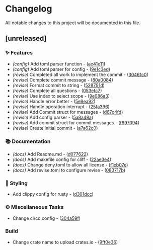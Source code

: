 # Changelog

All notable changes to this project will be documented in this file.

## [unreleased]

### ✨  Features

- *(config)* Add toml parser function - ([ae41e11](https://github.com/vainjoker/revise/commit/ae41e11f2d93399fb9f509b3680be84789e622e2))
- *(config)* Add toml parser for config - ([9e1c3ed](https://github.com/vainjoker/revise/commit/9e1c3ed4703965b8e853c353193a2d7028d6e02f))
- *(revise)* Completed all work to implement the commit - ([30461c0](https://github.com/vainjoker/revise/commit/30461c0323c20f6a73d72cc3e2e730a6c5d43d54))
- *(revise)* Complete commit message - ([80a0084](https://github.com/vainjoker/revise/commit/80a0084db369cf235124175be39d1323d1bfe04a))
- *(revise)* Format commit to string - ([528791d](https://github.com/vainjoker/revise/commit/528791d53249a38d8bf6cb66c619d0c16c637cf8))
- *(revise)* Complete all questions - ([053efc7](https://github.com/vainjoker/revise/commit/053efc78f546a28045314b5d21626cfad0f3e551))
- *(revise)* Use index to select scope - ([9e086a3](https://github.com/vainjoker/revise/commit/9e086a39f94db42ad8992a97ec9a317ba047a259))
- *(revise)* Handle error better - ([5e9ea92](https://github.com/vainjoker/revise/commit/5e9ea92841df65d57d99e10c20a90be1c7011b65))
- *(revise)* Handle operation interrupt - ([25fa396](https://github.com/vainjoker/revise/commit/25fa396eb44f3da06c266ea6b36de08006ca96ce))
- *(revise)* Add Commit struct for messages - ([d67c4fd](https://github.com/vainjoker/revise/commit/d67c4fdfd57055c01ab3df34b5d2f348d6e407ba))
- *(revise)* Add config parser - ([5a8a48a](https://github.com/vainjoker/revise/commit/5a8a48a622f03e9b7be9b488f7afcf318231a236))
- *(revise)* Add commit struct for commit messages - ([f897094](https://github.com/vainjoker/revise/commit/f8970941cf9dd774b0b6e0286bee1111f0595995))
- *(revise)* Create initial commit - ([a7a62c0](https://github.com/vainjoker/revise/commit/a7a62c06abba08c8ca5a2cdcc564a08dcd3e72cd))

### 📚 Documentation

- *(docs)* Add Readme.md - ([d077622](https://github.com/vainjoker/revise/commit/d0776221ffc07cbd876408d30c8b7b727f07f7fa))
- *(docs)* Add makefile config for cliff - ([22ae3e4](https://github.com/vainjoker/revise/commit/22ae3e407425070cc050f668a9490821c41b28d3))
- *(docs)* Change deny.toml to allow all license - ([f1cb07e](https://github.com/vainjoker/revise/commit/f1cb07ecd55ac2a10678e95c5218742425f81838))
- *(docs)* Add revise.toml to configure revise - ([083717b](https://github.com/vainjoker/revise/commit/083717bb3169a6e0684bbe719dbba5989bebd669))

### 🎨 Styling

- Add clippy config for rusty - ([d301dcc](https://github.com/vainjoker/revise/commit/d301dcc400687716e72e714fa1ba7cbfe230bd66))

### ⚙️ Miscellaneous Tasks

- Change ci/cd config - ([304a59f](https://github.com/vainjoker/revise/commit/304a59f86e43c0e22fd7fc88c4c423e01373f48f))

### Build

- Change crate name to upload crates.io - ([9ff0e36](https://github.com/vainjoker/revise/commit/9ff0e360555406041e84b6d4f473f0075bf85ff9))

<!-- generated by git-cliff -->
